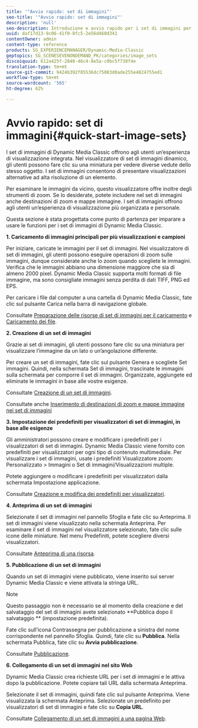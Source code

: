 ```yaml
---
title: '"Avvio rapido: set di immagini"'
seo-title: '"Avvio rapido: set di immagini"'
description: 'null'
seo-description: Introduzione e avvio rapido per i set di immagini per imparare a usare le funzioni per i set di immagini.
uuid: daf17d13-9c06-41f0-8fc5-2e56d460d341
contentOwner: admin
content-type: reference
products: SG_EXPERIENCEMANAGER/Dynamic-Media-Classic
geptopics: SG_SCENESEVENONDEMAND_PK/categories/image_sets
discoiquuid: 612a425f-2840-46c4-8e5a-c0bc5f738f4e
translation-type: tm+mt
source-git-commit: 9424b392f85536dc75083d0ade255e4824755ed1
workflow-type: tm+mt
source-wordcount: '565'
ht-degree: 62%

---
```



# Avvio rapido: set di immagini{#quick-start-image-sets}

I set di immagini di Dynamic Media Classic offrono agli utenti un’esperienza di visualizzazione integrata. Nel visualizzatore di set di immagini dinamico, gli utenti possono fare clic su una miniatura per vedere diverse vedute dello stesso oggetto. I set di immagini consentono di presentare visualizzazioni alternative ad alta risoluzione di un elemento.

Per esaminare le immagini da vicino, questo visualizzatore offre inoltre degli strumenti di zoom. Se lo desiderate, potete includere nel set di immagini anche destinazioni di zoom e mappe immagine. I set di immagini offrono agli utenti un’esperienza di visualizzazione più organizzata e personale.

Questa sezione è stata progettata come punto di partenza per imparare a usare le funzioni per i set di immagini di Dynamic Media Classic.

**1. Caricamento di immagini principali per più visualizzazioni e campioni**

Per iniziare, caricate le immagini per il set di immagini. Nel visualizzatore di set di immagini, gli utenti possono eseguire operazioni di zoom sulle immagini, dunque considerate anche lo zoom quando scegliete le immagini. Verifica che le immagini abbiano una dimensione maggiore che sia di almeno 2000 pixel. Dynamic Media Classic supporta molti formati di file immagine, ma sono consigliate immagini senza perdita di dati TIFF, PNG ed EPS.

Per caricare i file dal computer a una cartella di Dynamic Media Classic, fate clic sul pulsante Carica nella barra di navigazione globale.

Consultate [Preparazione delle risorse di set di immagini per il caricamento](preparing-image-set-assets-upload.md#preparing-image-set-assets-for-upload) e [Caricamento dei file](uploading-files.md#uploading-your-files).

**2. Creazione di un set di immagini**

Grazie ai set di immagini, gli utenti possono fare clic su una miniatura per visualizzare l’immagine da un lato o un’angolazione differente.

Per creare un set di immagini, fate clic sul pulsante Genera e scegliete Set immagini. Quindi, nella schermata Set di immagini, trascinate le immagini sulla schermata per comporre il set di immagini. Organizzate, aggiungete ed eliminate le immagini in base alle vostre esigenze.

Consultate [Creazione di un set di immagini](creating-image-set.md#creating-an-image-set).

Consultate anche [Inserimento di destinazioni di zoom e mappe immagine nei set di immagini](including-zoom-targets-image-maps.md#including-zoom-targets-and-image-maps-in-image-sets)

**3. Impostazione dei predefiniti per visualizzatori di set di immagini, in base alle esigenze**

Gli amministratori possono creare e modificare i predefiniti per i visualizzatori di set di immagini. Dynamic Media Classic viene fornito con predefiniti per visualizzatori per ogni tipo di contenuto multimediale. Per visualizzare i set di immagini, usate i predefiniti Visualizzatore zoom: Personalizzato > Immagini o Set di immagini/Visualizzazioni multiple.

Potete aggiungere o modificare i predefiniti per visualizzatori dalla schermata Impostazione applicazione.

Consultate [Creazione e modifica dei predefiniti per visualizzatori](application-setup.md#adding-and-editing-viewer-presets).

**4. Anteprima di un set di immagini**

Selezionate il set di immagini nel pannello Sfoglia e fate clic su Anteprima. Il set di immagini viene visualizzato nella schermata Anteprima. Per esaminare il set di immagini nel visualizzatore selezionato, fate clic sulle icone delle miniature. Nel menu Predefiniti, potete scegliere diversi visualizzatori.

Consultate [Anteprima di una risorsa](previewing-asset.md#previewing-an-asset).

**5. Pubblicazione di un set di immagini**

Quando un set di immagini viene pubblicato, viene inserito sui server Dynamic Media Classic e viene attivata la stringa URL.

>[!NOTE]
>
>Questo passaggio non è necessario se al momento della creazione e del salvataggio del set di immagini avete selezionato **Pubblica dopo il salvataggio ** (impostazione predefinita).

Fate clic sull’icona Contrassegna per pubblicazione a sinistra del nome corrispondente nel pannello Sfoglia. Quindi, fate clic su **Pubblica**. Nella schermata Pubblica, fate clic su **Avvia pubblicazione**.

Consultate [Pubblicazione](publishing-files.md#publishing-files).

**6. Collegamento di un set di immagini nel sito Web**

Dynamic Media Classic crea richieste URL per i set di immagini e le attiva dopo la pubblicazione. Potete copiare tali URL dalla schermata Anteprima.

Selezionate il set di immagini, quindi fate clic sul pulsante Anteprima. Viene visualizzata la schermata Anteprima. Selezionate un predefinito per visualizzatori di set di immagini e fate clic su **Copia URL**.

Consultate [Collegamento di un set di immagini a una pagina Web](linking-image-set-web-page.md#linking-an-image-set-to-a-web-page).
